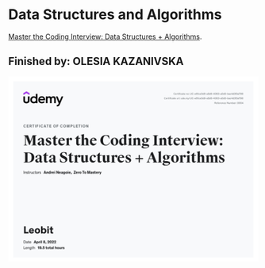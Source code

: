 # Data Structures and Algorithms
[Master the Coding Interview: Data Structures + Algorithms](https://www.udemy.com/course/master-the-coding-interview-data-structures-algorithms/).
## Finished by: OLESIA KAZANIVSKA

![Certificate](certificate.jpg)
